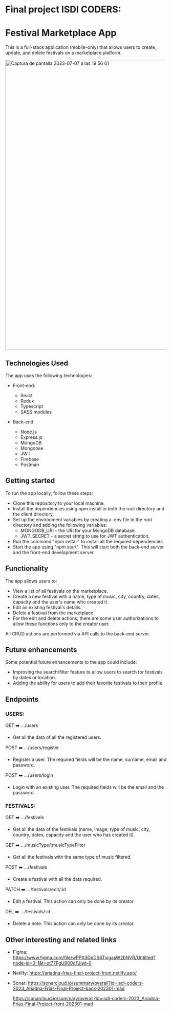 # Final project ISDI CODERS:

# Festival Marketplace App

This is a full-stack application (mobile-only) that allows users to create, update, and delete festivals on a marketplace platform.

<img width="901" alt="Captura de pantalla 2023-07-07 a las 19 56 01" src="https://github.com/Ari-F90/FestivApp-front/assets/115626747/76732936-ebb0-4cd5-88ea-eb71e5c50e4d">

## Technologies Used

The app uses the following technologies:

- Front-end:

  - React
  - Redux
  - Typescript
  - SASS modules

- Back-end:

  - Node.js
  - Express.js
  - MongoDB
  - Mongoose
  - JWT
  - Firebase
  - Postman

## Getting started

To run the app locally, follow these steps:

- Clone this repository to your local machine.
- Install the dependencies using npm install in both the root directory and the client directory.
- Set up the environment variables by creating a .env file in the root directory and adding the following variables:
  - MONGODB_URI - the URI for your MongoDB database.
  - JWT_SECRET - a secret string to use for JWT authentication.
- Run the command "npm install" to install all the required dependencies.
- Start the app using "npm start". This will start both the back-end server and the front-end development server.

## Functionality

The app allows users to:

- View a list of all festivals on the marketplace.
- Create a new festival with a name, type of music, city, country, dates, capacity and the user's name who created it.
- Edit an existing festival's details.
- Delete a festival from the marketplace.
- For the edit and delete actions, there are some user authorizations to allow these functions only to the creator user.

All CRUD actions are performed via API calls to the back-end server.

## Future enhancements

Some potential future enhancements to the app could include:

- Improving the search/filter feature to allow users to search for festivals by dates or location.
- Adding the ability for users to add their favorite festivals to their profile.

## Endpoints

### USERS:

GET ➡️ .../users

- Get all the data of all the registered users.

POST ➡️ .../users/register

- Register a user. The required fields will be the name, surname, email and password.

POST ➡️ .../users/login

- Login with an existing user. The required fields will be the email and the password.

### FESTIVALS:

GET ➡️ .../festivals

- Get all the data of the festivals (name, image, type of music, city, country, dates, capacity and the user who has created it).

GET ➡️ .../musicType/:musicTypeFilter

- Get all the festivals with the same type of music filtered.

POST ➡️ .../festivals

- Create a festival with all the data required.

PATCH ➡️ .../festivals/edit/:id

- Edit a festival.
  This action can only be done by its creator.

DEL ➡️ .../festivals/:id

- Delete a note. This action can only be done by its creator.

## Other interesting and related links

- Figma: https://www.figma.com/file/wPPX3DpDS6TvigasW2bNVR/Untitled?node-id=0-1&t=ot77FgU900dFJjwt-0
- Netlify:
  https://ariadna-frias-final-project-front.netlify.app/
- Sonar:
  https://sonarcloud.io/summary/overall?id=isdi-coders-2023_Ariadna-Frias-Final-Project-back-202301-mad

  https://sonarcloud.io/summary/overall?id=isdi-coders-2023_Ariadna-Frias-Final-Project-front-202301-mad
